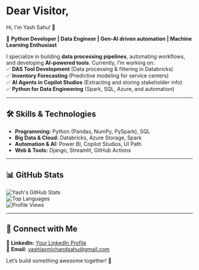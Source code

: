 # Dear Visitor,
Hi, I'm Yash Sahu! 👋 

🚀 **Python Developer | Data Engineer | Gen-AI driven automation | Machine Learning Enthusiast**  

I specialize in building **data processing pipelines**, automating workflows, and developing **AI-powered tools**. Currently, I’m working on:  
✅ **DAS Tool Development** (Data processing & filtering in Databricks)  
✅ **Inventory Forecasting** (Predictive modeling for service centers)  
✅ **AI Agents in Copilot Studios** (Extracting and storing stakeholder info)  
✅ **Python for Data Engineering** (Spark, SQL, Azure, and automation)  

---

## 🛠 Skills & Technologies  
- **Programming:** Python (Pandas, NumPy, PySpark), SQL  
- **Big Data & Cloud:** Databricks, Azure Storage, Spark  
- **Automation & AI:** Power BI, Copilot Studios, UI Path  
- **Web & Tools:** Django, Streamlit, GitHub Actions  

---

## 📊 GitHub Stats  
![Yash's GitHub Stats](https://github-readme-stats.vercel.app/api?username=YashLaxmichandSahu&show_icons=true&theme=dark)  
![Top Languages](https://github-readme-stats.vercel.app/api/top-langs/?username=YashLaxmichandSahu&layout=compact&theme=dark)  
![Profile Views](https://komarev.com/ghpvc/?username=YashLaxmichandSahu&color=blue)

---

## 🔗 Connect with Me  
💼 **LinkedIn:** [Your LinkedIn Profile](#)  
📧 **Email:** yashlaxmichandsahu@gmail.com  

Let’s build something awesome together! 🚀  

<!--
**YashLaxmichandSahu/YashLaxmichandSahu** is a ✨ _special_ ✨ repository because its `README.md` (this file) appears on your GitHub profile.

Here are some ideas to get you started:

- 🔭 I’m currently working on ...
- 🌱 I’m currently learning ...
- 👯 I’m looking to collaborate on ...
- 🤔 I’m looking for help with ...
- 💬 Ask me about ...
- 📫 How to reach me: ...
- 😄 Pronouns: ...
- ⚡ Fun fact: ...
-->
